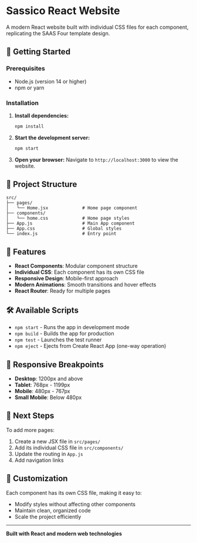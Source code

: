 # Sassico React Website

A modern React website built with individual CSS files for each component, replicating the SAAS Four template design.

## 🚀 Getting Started

### Prerequisites
- Node.js (version 14 or higher)
- npm or yarn

### Installation

1. **Install dependencies:**
   ```bash
   npm install
   ```

2. **Start the development server:**
   ```bash
   npm start
   ```

3. **Open your browser:**
   Navigate to `http://localhost:3000` to view the website.

## 📁 Project Structure

```
src/
├── pages/
│   └── Home.jsx             # Home page component
├── components/
│   └── home.css             # Home page styles
├── App.js                   # Main App component
├── App.css                  # Global styles
└── index.js                 # Entry point
```

## 🎨 Features

- **React Components**: Modular component structure
- **Individual CSS**: Each component has its own CSS file
- **Responsive Design**: Mobile-first approach
- **Modern Animations**: Smooth transitions and hover effects
- **React Router**: Ready for multiple pages

## 🛠️ Available Scripts

- `npm start` - Runs the app in development mode
- `npm build` - Builds the app for production
- `npm test` - Launches the test runner
- `npm eject` - Ejects from Create React App (one-way operation)

## 📱 Responsive Breakpoints

- **Desktop**: 1200px and above
- **Tablet**: 768px - 1199px
- **Mobile**: 480px - 767px
- **Small Mobile**: Below 480px

## 🎯 Next Steps

To add more pages:

1. Create a new JSX file in `src/pages/`
2. Add its individual CSS file in `src/components/`
3. Update the routing in `App.js`
4. Add navigation links

## 📝 Customization

Each component has its own CSS file, making it easy to:
- Modify styles without affecting other components
- Maintain clean, organized code
- Scale the project efficiently

---

**Built with React and modern web technologies**
